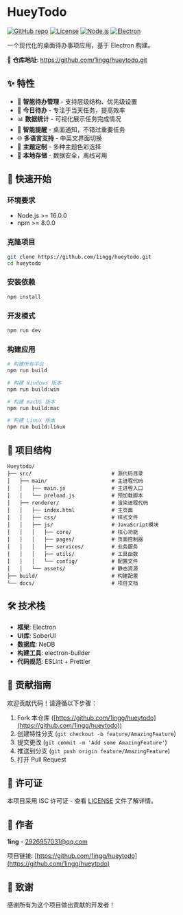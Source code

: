 # HueyTodo

[![GitHub repo](https://img.shields.io/badge/GitHub-hueytodo-blue?logo=github)](https://github.com/1ingg/hueytodo)
[![License](https://img.shields.io/badge/License-ISC-green.svg)](LICENSE)
[![Node.js](https://img.shields.io/badge/Node.js-%3E%3D16.0.0-brightgreen.svg)](https://nodejs.org/)
[![Electron](https://img.shields.io/badge/Electron-Desktop%20App-9feaf9.svg)](https://www.electronjs.org/)

一个现代化的桌面待办事项应用，基于 Electron 构建。

🔗 **仓库地址**: https://github.com/1ingg/hueytodo.git

## ✨ 特性

- 🎯 **智能待办管理** - 支持层级结构、优先级设置
- 📅 **今日待办** - 专注于当天任务，提高效率
- 📊 **数据统计** - 可视化展示任务完成情况
- 🔔 **智能提醒** - 桌面通知，不错过重要任务
- 🌐 **多语言支持** - 中英文界面切换
- 🎨 **主题定制** - 多种主题色彩选择
- 💾 **本地存储** - 数据安全，离线可用

## 🚀 快速开始

### 环境要求

- Node.js >= 16.0.0
- npm >= 8.0.0

### 克隆项目

```bash
git clone https://github.com/1ingg/hueytodo.git
cd hueytodo
```

### 安装依赖

```bash
npm install
```

### 开发模式

```bash
npm run dev
```

### 构建应用

```bash
# 构建所有平台
npm run build

# 构建 Windows 版本
npm run build:win

# 构建 macOS 版本
npm run build:mac

# 构建 Linux 版本
npm run build:linux
```

## 📁 项目结构

```
Hueytodo/
├── src/                          # 源代码目录
│   ├── main/                     # 主进程代码
│   │   ├── main.js               # 主进程入口
│   │   └── preload.js            # 预加载脚本
│   ├── renderer/                 # 渲染进程代码
│   │   ├── index.html            # 主页面
│   │   ├── css/                  # 样式文件
│   │   ├── js/                   # JavaScript模块
│   │   │   ├── core/             # 核心功能
│   │   │   ├── pages/            # 页面控制器
│   │   │   ├── services/         # 业务服务
│   │   │   ├── utils/            # 工具函数
│   │   │   └── config/           # 配置文件
│   │   └── assets/               # 静态资源
├── build/                        # 构建配置
└── docs/                         # 项目文档
```

## 🛠️ 技术栈

- **框架**: Electron
- **UI库**: SoberUI
- **数据库**: NeDB
- **构建工具**: electron-builder
- **代码规范**: ESLint + Prettier

## 🤝 贡献指南

欢迎贡献代码！请遵循以下步骤：

1. Fork 本仓库 ([https://github.com/1ingg/hueytodo](https://github.com/1ingg/hueytodo))
2. 创建特性分支 (`git checkout -b feature/AmazingFeature`)
3. 提交更改 (`git commit -m 'Add some AmazingFeature'`)
4. 推送到分支 (`git push origin feature/AmazingFeature`)
5. 打开 Pull Request

## 📄 许可证

本项目采用 ISC 许可证 - 查看 [LICENSE](LICENSE) 文件了解详情。

## 👥 作者

**1ing** - [2926957031@qq.com](mailto:2926957031@qq.com)

项目链接: [https://github.com/1ingg/hueytodo](https://github.com/1ingg/hueytodo)

## 🙏 致谢

感谢所有为这个项目做出贡献的开发者！
